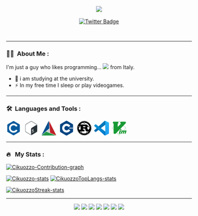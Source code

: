 <div id="header" align="center">
  <img src="https://media.giphy.com/media/M9gbBd9nbDrOTu1Mqx/giphy.gif" width="100"/>
</div>
<div id="badges">
  <p align="center"><a href="https://twitter.com/Cikuozzo">
    <img src="https://img.shields.io/badge/Twitter-blue?style=for-the-badge&logo=twitter&logoColor=white" alt="Twitter Badge"/>
  </a></p>

<p align="center"><img src="https://komarev.com/ghpvc/?username=Cikuozzo&style=flat-square&color=blue" alt=""></p>

</div>

---

### :man_technologist: &nbsp;About Me :

I'm just a guy who likes programming... <img src="https://media.giphy.com/media/WUlplcMpOCEmTGBtBW/giphy.gif" width="30"> from Italy.

- 🔭 i am studying at the university.
- ⚡ In my free time I sleep or play videogames.

---

### 🛠 &nbsp;Languages and Tools :

<p>
<img src="https://github.com/devicons/devicon/blob/master/icons/c/c-plain.svg" title="C" alt="C" width="40" height="40"/>&nbsp;
<img src="https://github.com/devicons/devicon/blob/master/icons/bash/bash-original.svg" title="Bash" alt="Bash" width="40" height="40"/>&nbsp;
<img src="https://github.com/devicons/devicon/blob/master/icons/cmake/cmake-original.svg" title="CMake" alt="CMake" width="40" height="40"/>&nbsp;
<img src="https://github.com/devicons/devicon/blob/master/icons/cplusplus/cplusplus-plain.svg" title="CPlusPlus" alt="C++" width="40" height="40"/>&nbsp;
<img src="https://github.com/devicons/devicon/blob/master/icons/rust/rust-plain.svg" title="Rust" alt="Rust" width="40" height="40"/>&nbsp;
<img src="https://github.com/devicons/devicon/blob/master/icons/vscode/vscode-original.svg" title="VSCode" alt="VSCode " width="40" height="40"/>&nbsp;
<img src="https://github.com/devicons/devicon/blob/master/icons/vim/vim-plain.svg"  title="Vim" alt="Vim" width="40" height="40"/>&nbsp;
</p>

---

### 🔥 &nbsp; My Stats :

<a href="https://github.com/Cikuozzo/"><img src="https://github-readme-activity-graph.cyclic.app/graph?username=Cikuozzo&bg_color=0e1118&hide_border=true&custom_title=Contribution%20Graph&area=true&area_color=e73737&title_color=e73737&line=e73737&point=e73737&theme=high-contrast" width="800" alt="Cikuozzo-Contribution-graph"></a>

<a href="https://github.com/Cikuozzo/"><img src="https://github-readme-stats.vercel.app/api?username=Cikuozzo&show_icons=true&count_private=true&include_all_commits=true&theme=gruvbox&title_color=e73737&icon_color=e73737&border_color=0d1017&bg_color=0e1118" width="510" alt="Cikuozzo-stats"></a>
<a href="https://github.com/Cikuozzo/"><img src="https://github-readme-stats.vercel.app/api/top-langs/?username=Cikuozzo&layout=default&langs_count=7&theme=gruvbox&title_color=e73737&icon_color=e73737&border_color=0e1118&bg_color=0e1118" width="310" alt="CikuozzoTopLangs-stats"></a>

<a href="https://github.com/Cikuozzo/"><img src="https://github-readme-streak-stats.herokuapp.com/?user=Cikuozzo&theme=dark&ring=e73737&currStreakNum=ffffff&fire=eaa532&currStreakLabel=eaa532&hide_border=true&background=0E1118" width="540" alt="CikuozzoStreak-stats"></a>
</div>

---

<div align="center">
    <img src="https://forthebadge.com/images/badges/built-with-love.svg" />
    <img src="https://forthebadge.com/images/badges/built-by-developers.svg" />
    <img src="https://forthebadge.com/images/badges/0-percent-optimized.svg" />
    <img src="https://forthebadge.com/images/badges/contains-tasty-spaghetti-code.svg" />
    <img src="https://forthebadge.com/images/badges/open-source.svg">
    <img src="https://forthebadge.com/images/badges/not-a-bug-a-feature.svg">
    <img src="https://forthebadge.com/images/badges/powered-by-black-magic.svg" />
</div>


